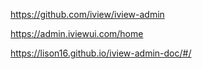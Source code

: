 https://github.com/iview/iview-admin

https://admin.iviewui.com/home

https://lison16.github.io/iview-admin-doc/#/